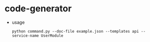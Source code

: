 # code-generator

- usage
  ```shell
  python command.py --doc-file example.json --templates api --service-name UserModule
  ```
